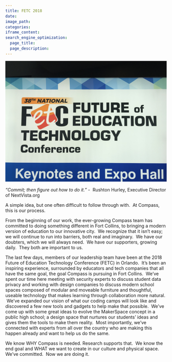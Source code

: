 ```yaml
---
title: FETC 2018
date:
image_path:
categories:
iframe_content:
search_engine_optimization:
  page_title:
  page_description:
---
```



![](/assets/images/versions/img-1062---x----4032-3024x---.JPG)

*“Commit; then figure out how to do it.”* - &nbsp;Rushton Hurley, Executive Director of NextVista.org

A simple idea, but one often difficult to follow through with. &nbsp;At Compass, this is our process. &nbsp;

From the beginning of our work, the ever-growing Compass team has committed to doing something different in Fort Collins, to bringing a modern version of education to our innovative city. &nbsp;We recognize that it isn’t easy; we will continue to run into barriers, both real and imaginary. &nbsp;We have our doubters, which we will always need. &nbsp;We have our supporters, growing daily. &nbsp;They both are important to us.

The last few days, members of our leadership team have been at the 2018 Future of Education Technology Conference (FETC) in Orlando. &nbsp;It’s been an inspiring experience, surrounded by educators and tech companies that all have the same goal, the goal Compass is pursuing in Fort Collins. &nbsp;We’ve spent our time here meeting with security experts to discuss student data privacy and working with design companies to discuss modern school spaces composed of modular and moveable furniture and thoughtful, useable technology that makes learning through collaboration more natural. &nbsp;We’ve expanded our vision of what our coding camps will look like and discovered a few new tools and gadgets to help make that possible. &nbsp;We’ve come up with some great ideas to evolve the MakerSpace concept in a public high school; a design space that nurtures our students’ ideas and gives them the tools to make them reality. &nbsp;Most importantly, we’ve connected with experts from all over the country who are making this happen already and want to help us do the same.

We know WHY Compass is needed. Research supports that. &nbsp;We know the end goal and WHAT we want to create in our culture and physical space. We’ve committed. &nbsp;Now we are doing it. &nbsp;